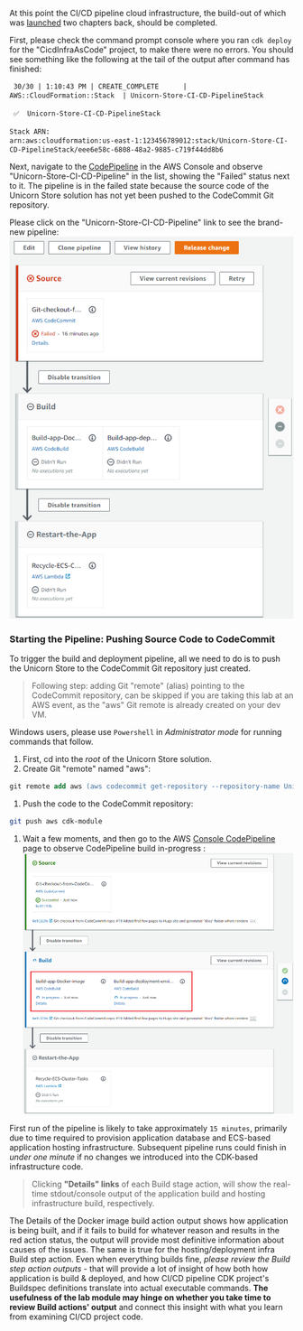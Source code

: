 <!--
+++
title = "Starting Pipeline Build"
date = 2019-10-15T11:34:12-04:00
weight = 60
pre = "<b>5. </b>"
+++
-->

At this point the CI/CD pipeline cloud infrastructure, the build-out of which was [launched](./40-creating-ci-cd-pipeline.en.md#launching-ci-cd-pipeline-infrastructure-creation) two chapters back, should be completed.

First, please check the command prompt console where you ran `cdk deploy` for the "CicdInfraAsCode" project, to make there were no errors. You should see something like the following at the tail of the output after command has finished:
```
 30/30 | 1:10:43 PM | CREATE_COMPLETE      | AWS::CloudFormation::Stack  | Unicorn-Store-CI-CD-PipelineStack

 ✅  Unicorn-Store-CI-CD-PipelineStack

Stack ARN:
arn:aws:cloudformation:us-east-1:123456789012:stack/Unicorn-Store-CI-CD-PipelineStack/eee6e58c-6808-48a2-9885-c719f44dd8b6
```

Next, navigate to the [CodePipeline](https://console.aws.amazon.com/codesuite/codepipeline/home) in the AWS Console and observe "Unicorn-Store-CI-CD-Pipeline" in the list, showing the "Failed" status next to it. The pipeline is in the failed state because the source code of the Unicorn Store solution has not yet been pushed to the CodeCommit Git repository.

Please click on the "Unicorn-Store-CI-CD-Pipeline" link to see the brand-new pipeline:
![CodePipeline in Failed state without source code](./images/pipeline-failed-no-source.png)

### Starting the Pipeline: Pushing Source Code to CodeCommit

To trigger the build and deployment pipeline, all we need to do is to push the Unicorn Store to the CodeCommit Git repository just created.

> Following step: adding Git "remote" (alias) pointing to the CodeCommit repository, can be skipped if you are taking this lab at an AWS event, as the "aws" Git remote is already created on your dev VM.

Windows users, please use `Powershell` in *Administrator mode* for running commands that follow.

1. First, cd into the *root* of the Unicorn Store solution.
1. Create Git "remote" named "aws":

```ps
git remote add aws (aws codecommit get-repository --repository-name Unicorn-Store-Sample-Git-Repo | jq -r .repositoryMetadata.cloneUrlHttp)
```

1. Push the code to the CodeCommit repository:
```sh
git push aws cdk-module
```

1. Wait a few moments, and then go to the AWS [Console CodePipeline](https://console.aws.amazon.com/codesuite/codepipeline/home) page to observe CodePipeline build in-progress :
![CodePipeline](./images/pipeline-in-progress.png)

First run of the pipeline is likely to take approximately `15 minutes`, primarily due to time required to provision application database and ECS-based application hosting infrastructure. Subsequent pipeline runs could finish in *under one minute* if no changes we introduced into the CDK-based infrastructure code.

> Clicking **"Details" links** of each Build stage action, will show the real-time stdout/console output of the application build and hosting infrastructure build, respectively. 

The Details of the Docker image build action output shows how application is being built, and if it fails to build for whatever reason and results in the red action status, the output will provide most definitive information about causes of the issues. The same is true for the hosting/deployment infra Build step action. Even when everything builds fine, _please review the Build step action outputs_ - that will provide a lot of insight of how both how application is build & deployed, and how CI/CD pipeline CDK project's Buildspec definitions translate into actual executable commands. **The usefulness of the lab module may hinge on whether you take time to review Build actions' output** and connect this insight with what you learn from examining CI/CD project code.